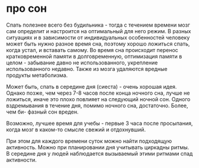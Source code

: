 # про сон
Спать полезнее всего без будильника - тогда с течением времени мозг сам определит и настроится на оптимальный для него режим. В разных ситуациях и в зависимости от индивидуальных особенностей человеку может быть нужно разное время сна, поэтому хорошо ложиться спать, когда устал, и вставать самому. Во время сна происходит перенос кратковременной памяти в долговременную, оптимизация памяти в целом - забывание давно не использованного, укрепление использованного недавно. Также из мозга удаляются вредные продукты метаболизма.

Может быть, спать в середине дня (сиеста) - очень хорошая идея. Однако позже, чем через 7-8 часов после конца ночного сна, лучше не ложиться, иначе это плохо повлияет на следующий ночной сон. Одного вздремывания в течение дня, помимо ночного сна, достаточно. Более, чем би- фазный сон вреден.

Возможно, лучшее время для учебы - первые 3 часа после просыпания, когда мозг в каком-то смысле свежий и отдохнувший.

При этом для каждого времени суток можно найти подходящую активность. Можно при планировании дня учитывать циркадны ритмы. В середине дня у людей наблюдается вызываемый этими ритмами спад активности.